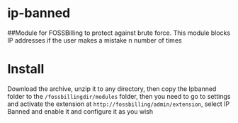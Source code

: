 # ip-banned

##Module for FOSSBilling to protect against brute force.
This module blocks IP addresses if the user makes a mistake n number of times

# Install

Download the archive, unzip it to any directory, then copy the Ipbanned folder to the `/fossbillingdir/modules` folder, then you need to go to settings and activate the extension at `http://fossbilling/admin/extension`, select IP Banned and enable it and configure it as you wish
